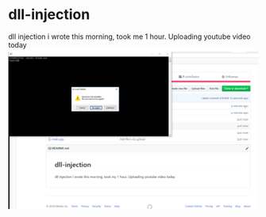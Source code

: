 # dll-injection
dll injection i wrote this morning, took me 1 hour. Uploading youtube video today 
![Screenshot](Capture.PNG)
